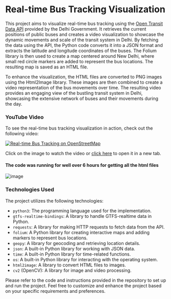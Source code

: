 # Real-time Bus Tracking Visualization

This project aims to visualize real-time bus tracking using the [Open Transit Data API](https://opendata.iiitd.edu.in/) provided by the Delhi Government. It retrieves the current positions of public buses and creates a video visualization to showcase the dynamic movements and scale of the transit system in Delhi. By fetching the data using the API, the Python code converts it into a JSON format and extracts the latitude and longitude coordinates of the buses. The Folium library is then used to create a map centered around New Delhi, where small red circle markers are added to represent the bus locations. The resulting map is saved as an HTML file.

To enhance the visualization, the HTML files are converted to PNG images using the Html2Image library. These images are then combined to create a video representation of the bus movements over time. The resulting video provides an engaging view of the bustling transit system in Delhi, showcasing the extensive network of buses and their movements during the day.

### YouTube Video

To see the real-time bus tracking visualization in action, check out the following video:

[![Real-time Bus Tracking on OpenStreetMap](https://img.youtube.com/vi/BjVXcSRAMr8/0.jpg)](https://www.youtube.com/watch?v=BjVXcSRAMr8)

Click on the image to watch the video or [click here](https://www.youtube.com/watch?v=BjVXcSRAMr8) to open it in a new tab.

#### The code was running for well over 6 hours for getting all the html files
![image](https://github.com/atharv-patil/real-time-bus-tracking/assets/83455141/24919dbe-e788-4776-8b94-fdfa738f48ef)


### Technologies Used

The project utilizes the following technologies:

- `python3`: The programming language used for the implementation.
- `gtfs-realtime-bindings`: A library to handle GTFS-realtime data in Python.
- `requests`: A library for making HTTP requests to fetch data from the API.
- `folium`: A Python library for creating interactive maps and adding markers to represent bus locations.
- `geopy`: A library for geocoding and retrieving location details.
- `json`: A built-in Python library for working with JSON data.
- `time`: A built-in Python library for time-related functions.
- `os`: A built-in Python library for interacting with the operating system.
- `html2image`: A library to convert HTML files to images.
- `cv2` (OpenCV): A library for image and video processing.

Please refer to the code and instructions provided in the repository to set up and run the project. Feel free to customize and enhance the project based on your specific requirements and preferences.
